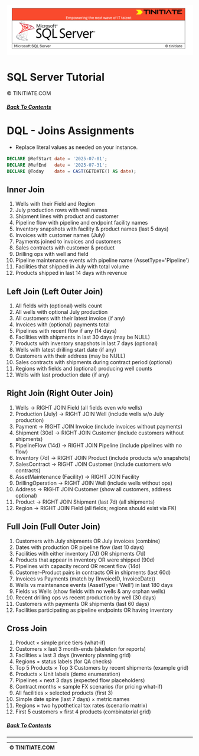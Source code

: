 ![SQL Server Tinitiate Image](../../../sqlserver-sql/sqlserver.png)

# SQL Server Tutorial
&copy; TINITIATE.COM

##### [Back To Contents](./README.md)

# DQL - Joins Assignments
* Replace literal values as needed on your instance.
```sql
DECLARE @RefStart date = '2025-07-01';
DECLARE @RefEnd   date = '2025-07-31';
DECLARE @Today    date = CAST(GETDATE() AS date);
```

## Inner Join
1. Wells with their Field and Region
2. July production rows with well names
3. Shipment lines with product and customer
4. Pipeline flow with pipeline and endpoint facility names
5. Inventory snapshots with facility & product names (last 5 days)
6. Invoices with customer names (July)
7. Payments joined to invoices and customers
8. Sales contracts with customer & product
9. Drilling ops with well and field
10. Pipeline maintenance events with pipeline name (AssetType='Pipeline')
11. Facilities that shipped in July with total volume
12. Products shipped in last 14 days with revenue

## Left Join (Left Outer Join)
1. All fields with (optional) wells count
2. All wells with optional July production
3. All customers with their latest invoice (if any)
4. Invoices with (optional) payments total
5. Pipelines with recent flow if any (14 days)
6. Facilities with shipments in last 30 days (may be NULL)
7. Products with inventory snapshots in last 7 days (optional)
8. Wells with latest drilling start date (if any)
9. Customers with their address (may be NULL)
10. Sales contracts with shipments during contract period (optional)
11. Regions with fields and (optional) producing well counts
12. Wells with last production date (if any)

## Right Join (Right Outer Join)
1. Wells → RIGHT JOIN Field (all fields even w/o wells)
2. Production (July) → RIGHT JOIN Well (include wells w/o July production)
3. Payment → RIGHT JOIN Invoice (include invoices without payments)
4. Shipment (30d) → RIGHT JOIN Customer (include customers without shipments)
5. PipelineFlow (14d) → RIGHT JOIN Pipeline (include pipelines with no flow)
6. Inventory (7d) → RIGHT JOIN Product (include products w/o snapshots)
7. SalesContract → RIGHT JOIN Customer (include customers w/o contracts)
8. AssetMaintenance (Facility) → RIGHT JOIN Facility
9. DrillingOperation → RIGHT JOIN Well (include wells without ops)
10. Address → RIGHT JOIN Customer (show all customers, address optional)
11. Product → RIGHT JOIN Shipment (last 7d) (all shipments)
12. Region → RIGHT JOIN Field (all fields; regions should exist via FK)

## Full Join (Full Outer Join)
1. Customers with July shipments OR July invoices (combine)
2. Dates with production OR pipeline flow (last 10 days)
3. Facilities with either inventory (7d) OR shipments (7d)
4. Products that appear in inventory OR were shipped (90d)
5. Pipelines with capacity record OR recent flow (14d)
6. Customer–Product pairs in contracts OR in shipments (last 60d)
7. Invoices vs Payments (match by (InvoiceID, InvoiceDate))
8. Wells vs maintenance events (AssetType='Well') in last 180 days
9. Fields vs Wells (show fields with no wells & any orphan wells)
10. Recent drilling ops vs recent production by well (30 days)
11. Customers with payments OR shipments (last 60 days)
12. Facilities participating as pipeline endpoints OR having inventory

## Cross Join
1. Product × simple price tiers (what-if)
2. Customers × last 3 month-ends (skeleton for reports)
3. Facilities × last 3 days (inventory planning grid)
4. Regions × status labels (for QA checks)
5. Top 5 Products × Top 3 Customers by recent shipments (example grid)
6. Products × Unit labels (demo enumeration)
7. Pipelines × next 3 days (expected flow placeholders)
8. Contract months × sample FX scenarios (for pricing what-if)
9. All facilities × selected products (first 3)
10. Simple date spine (last 7 days) × metric names
11. Regions × two hypothetical tax rates (scenario matrix)
12. First 5 customers × first 4 products (combinatorial grid)

##### [Back To Contents](./README.md)
***
| &copy; TINITIATE.COM |
|----------------------|
